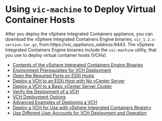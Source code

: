 <!-- THIS TOPIC IS LINKED FROM THE UI -->

# Using `vic-machine` to Deploy Virtual Container Hosts #

After you deploy the vSphere Integrated Containers appliance, you can download the vSphere Integrated Containers Engine binaries, `vic_1.2.x-version.tar.gz`, from https://<i>vic_appliance_address</i>:9443. The vSphere Integrated Containers Engine binaries include the `vic-machine` utility, that you use to deploy virtual container hosts (VCHs). 

* [Contents of the vSphere Integrated Containers Engine Binaries](contents_of_vic_binaries.md)
* [Environment Prerequisites for VCH Deployment](vic_installation_prereqs.md)
* [Open the Required Ports on ESXi Hosts](open_ports_on_hosts.md)
* [Deploy a VCH to an ESXi Host with No vCenter Server](deploy_vch_esxi.md)
* [Deploy a VCH to a Basic vCenter Server Cluster](deploy_vch_vcenter.md)
* [Verify the Deployment of a VCH](verify_vch_deployment.md)
* [VCH Deployment Options](vch_installer_options.md)
* [Advanced Examples of Deploying a VCH](vch_installer_examples.md)
* [Deploy a VCH for Use with vSphere Integrated Containers Registry](deploy_vch_registry.md)
* [Use Different User Accounts for VCH Deployment and Operation](set_up_ops_user.md)